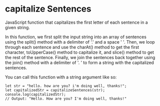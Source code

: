 # capitalize Sentences

JavaScript function that capitalizes the first letter of each sentence in a given string.

In this function, we first split the input string into an array of sentences using the split() method with a delimiter of '.' and a space ' '. Then, we loop through each sentence and use the charAt() method to get the first character, toUpperCase() method to capitalize it, and slice() method to get the rest of the sentence. Finally, we join the sentences back together using the join() method with a delimiter of '. ' to form a string with the capitalized sentences.

You can call this function with a string argument like so:

```
let str = "hello. how are you? i'm doing well, thanks!";
let capitalizedStr = capitalizeSentences(str);
console.log(capitalizedStr);
// Output: "Hello. How are you? I'm doing well, thanks!"

```